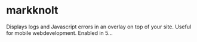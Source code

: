 # markknolt
Displays logs and Javascript errors in an overlay on top of your site. Useful for mobile webdevelopment. Enabled in 5…
